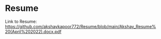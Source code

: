 # Resume

Link to Resume: https://github.com/akshaykapoor772/Resume/blob/main/Akshay_Resume%20(April%202022).docx.pdf
